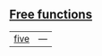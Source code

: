 
## [Free functions](./hello_world-A-B-free_functions.md)

| | |
|:---|:---|
| [five](./hello_world-A-B-five.md) | — |
